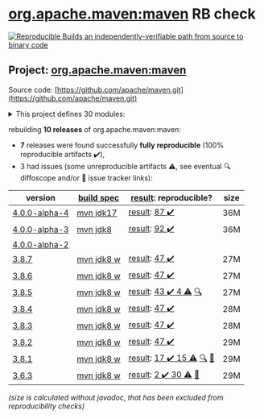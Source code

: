 [org.apache.maven:maven](https://search.maven.org/artifact/org.apache.maven/maven/) RB check
=======

[![Reproducible Builds](https://reproducible-builds.org/images/logos/rb.svg) an independently-verifiable path from source to binary code](https://reproducible-builds.org/)

## Project: [org.apache.maven:maven](https://search.maven.org/artifact/org.apache.maven/maven/)

Source code: [https://github.com/apache/maven.git](https://github.com/apache/maven.git)

<details><summary>This project defines 30 modules:</summary>

* [org.apache.maven:apache-maven](https://search.maven.org/artifact/org.apache.maven/apache-maven/)
* [org.apache.maven:maven](https://search.maven.org/artifact/org.apache.maven/maven/)
* [org.apache.maven:maven-api](https://search.maven.org/artifact/org.apache.maven/maven-api/)
* [org.apache.maven:maven-api-core](https://search.maven.org/artifact/org.apache.maven/maven-api-core/)
* [org.apache.maven:maven-api-meta](https://search.maven.org/artifact/org.apache.maven/maven-api-meta/)
* [org.apache.maven:maven-api-model](https://search.maven.org/artifact/org.apache.maven/maven-api-model/)
* [org.apache.maven:maven-api-settings](https://search.maven.org/artifact/org.apache.maven/maven-api-settings/)
* [org.apache.maven:maven-api-toolchain](https://search.maven.org/artifact/org.apache.maven/maven-api-toolchain/)
* [org.apache.maven:maven-api-xml](https://search.maven.org/artifact/org.apache.maven/maven-api-xml/)
* [org.apache.maven:maven-artifact](https://search.maven.org/artifact/org.apache.maven/maven-artifact/)
* [org.apache.maven:maven-bom](https://search.maven.org/artifact/org.apache.maven/maven-bom/)
* [org.apache.maven:maven-builder-support](https://search.maven.org/artifact/org.apache.maven/maven-builder-support/)
* [org.apache.maven:maven-compat](https://search.maven.org/artifact/org.apache.maven/maven-compat/)
* [org.apache.maven:maven-core](https://search.maven.org/artifact/org.apache.maven/maven-core/)
* [org.apache.maven:maven-embedder](https://search.maven.org/artifact/org.apache.maven/maven-embedder/)
* [org.apache.maven:maven-model](https://search.maven.org/artifact/org.apache.maven/maven-model/)
* [org.apache.maven:maven-model-builder](https://search.maven.org/artifact/org.apache.maven/maven-model-builder/)
* [org.apache.maven:maven-model-transform](https://search.maven.org/artifact/org.apache.maven/maven-model-transform/)
* [org.apache.maven:maven-plugin-api](https://search.maven.org/artifact/org.apache.maven/maven-plugin-api/)
* [org.apache.maven:maven-repository-metadata](https://search.maven.org/artifact/org.apache.maven/maven-repository-metadata/)
* [org.apache.maven:maven-resolver-provider](https://search.maven.org/artifact/org.apache.maven/maven-resolver-provider/)
* [org.apache.maven:maven-settings](https://search.maven.org/artifact/org.apache.maven/maven-settings/)
* [org.apache.maven:maven-settings-builder](https://search.maven.org/artifact/org.apache.maven/maven-settings-builder/)
* [org.apache.maven:maven-slf4j-provider](https://search.maven.org/artifact/org.apache.maven/maven-slf4j-provider/)
* [org.apache.maven:maven-slf4j-wrapper](https://search.maven.org/artifact/org.apache.maven/maven-slf4j-wrapper/)
* [org.apache.maven:maven-toolchain-builder](https://search.maven.org/artifact/org.apache.maven/maven-toolchain-builder/)
* [org.apache.maven:maven-toolchain-model](https://search.maven.org/artifact/org.apache.maven/maven-toolchain-model/)
* [org.apache.maven:maven-xml-impl](https://search.maven.org/artifact/org.apache.maven/maven-xml-impl/)
* [org.apache.maven:modello-plugin-velocity](https://search.maven.org/artifact/org.apache.maven/modello-plugin-velocity/)
* [org.apache.maven:plexus-utils](https://search.maven.org/artifact/org.apache.maven/plexus-utils/)
</details>

rebuilding **10 releases** of org.apache.maven:maven:
- **7** releases were found successfully **fully reproducible** (100% reproducible artifacts :heavy_check_mark:),
- 3 had issues (some unreproducible artifacts :warning:, see eventual :mag: diffoscope and/or :memo: issue tracker links):

| version | [build spec](/BUILDSPEC.md) | [result](https://reproducible-builds.org/docs/jvm/): reproducible? | size |
| -- | --------- | ------ | -- |
| [4.0.0-alpha-4](https://search.maven.org/artifact/org.apache.maven/maven/4.0.0-alpha-4/pom) | [mvn jdk17](maven-4.0.0-alpha-4.buildspec) | [result](maven-4.0.0-alpha-4.buildinfo): [87 :heavy_check_mark: ](maven-4.0.0-alpha-4.buildcompare) | 36M |
| [4.0.0-alpha-3](https://search.maven.org/artifact/org.apache.maven/maven/4.0.0-alpha-3/pom) | [mvn jdk8](maven-4.0.0-alpha-3.buildspec) | [result](maven-4.0.0-alpha-3.buildinfo): [92 :heavy_check_mark: ](maven-4.0.0-alpha-3.buildcompare) | 36M |
| [4.0.0-alpha-2](https://search.maven.org/artifact/org.apache.maven/maven/4.0.0-alpha-2/pom) | | | |
| [3.8.7](https://search.maven.org/artifact/org.apache.maven/maven/3.8.7/pom) | [mvn jdk8 w](maven-3.8.7.buildspec) | [result](maven-3.8.7.buildinfo): [47 :heavy_check_mark: ](maven-3.8.7.buildcompare) | 27M |
| [3.8.6](https://search.maven.org/artifact/org.apache.maven/maven/3.8.6/pom) | [mvn jdk8 w](maven-3.8.6.buildspec) | [result](maven-3.8.6.buildinfo): [47 :heavy_check_mark: ](maven-3.8.6.buildcompare) | 27M |
| [3.8.5](https://search.maven.org/artifact/org.apache.maven/maven/3.8.5/pom) | [mvn jdk8 w](maven-3.8.5.buildspec) | [result](maven-3.8.5.buildinfo): [43 :heavy_check_mark:  4 :warning:](maven-3.8.5.buildcompare) [:mag:](maven-3.8.5.diffoscope) | 27M |
| [3.8.4](https://search.maven.org/artifact/org.apache.maven/maven/3.8.4/pom) | [mvn jdk8 w](maven-3.8.4.buildspec) | [result](maven-3.8.4.buildinfo): [47 :heavy_check_mark: ](maven-3.8.4.buildcompare) | 28M |
| [3.8.3](https://search.maven.org/artifact/org.apache.maven/maven/3.8.3/pom) | [mvn jdk8 w](maven-3.8.3.buildspec) | [result](maven-3.8.3.buildinfo): [47 :heavy_check_mark: ](maven-3.8.3.buildcompare) | 28M |
| [3.8.2](https://search.maven.org/artifact/org.apache.maven/maven/3.8.2/pom) | [mvn jdk8 w](maven-3.8.2.buildspec) | [result](maven-3.8.2.buildinfo): [47 :heavy_check_mark: ](maven-3.8.2.buildcompare) | 29M |
| [3.8.1](https://search.maven.org/artifact/org.apache.maven/maven/3.8.1/pom) | [mvn jdk8 w](maven-3.8.1.buildspec) | [result](maven-3.8.1.buildinfo): [17 :heavy_check_mark:  15 :warning:](maven-3.8.1.buildcompare) [:mag:](maven-3.8.1.diffoscope) [:memo:](https://issues.apache.org/jira/browse/MNG-7155) | 29M |
| [3.6.3](https://search.maven.org/artifact/org.apache.maven/maven/3.6.3/pom) | [mvn jdk8 w](maven-3.6.3.buildspec) | [result](apache-maven-3.6.3.buildinfo): [2 :heavy_check_mark:  30 :warning:](apache-maven-3.6.3.buildcompare) [:memo:](https://issues.apache.org/jira/browse/MNG-6859) | 29M |

<i>(size is calculated without javadoc, that has been excluded from reproducibility checks)</i>
